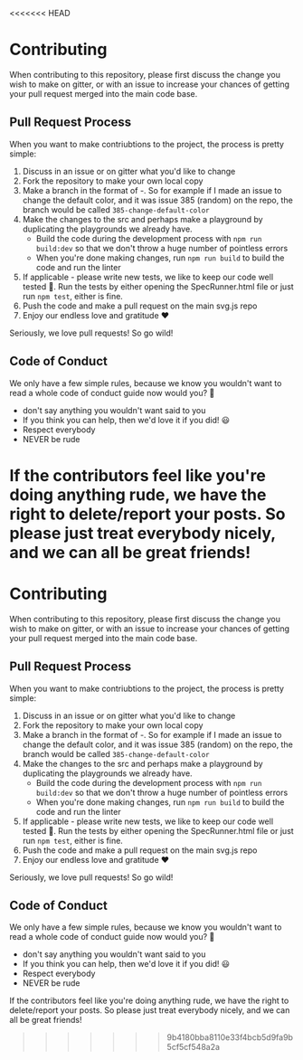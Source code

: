 <<<<<<< HEAD

# Contributing

When contributing to this repository, please first discuss the change you wish to make on gitter, or with an issue to increase your chances of getting your pull request merged into the main code base.


## Pull Request Process

When you want to make contriubtions to the project, the process is pretty simple:

1. Discuss in an issue or on gitter what you'd like to change
2. Fork the repository to make your own local copy
3. Make a branch in the format of <issue-number>-<friendly-name>. So for example if I made an issue to change the default color, and it was issue 385 (random) on the repo, the branch would be called `385-change-default-color`
4. Make the changes to the src and perhaps make a playground by duplicating the playgrounds we already have.
    - Build the code during the development process with `npm run build:dev` so that we don't throw a huge number of pointless errors
    - When you're done making changes, run `npm run build` to build the code and run the linter
5. If applicable - please write new tests, we like to keep our code well tested 🎉. Run the tests by either opening the SpecRunner.html file or just run `npm test`, either is fine.
6. Push the code and make a pull request on the main svg.js repo
7. Enjoy our endless love and gratitude ❤️

Seriously, we love pull requests! So go wild!


## Code of Conduct

We only have a few simple rules, because we know you wouldn't want to read a whole code of conduct guide now would you? 🤡

- don't say anything you wouldn't want said to you
- If you think you can help, then we'd love it if you did! 😃
- Respect everybody
- NEVER be rude

If the contributors feel like you're doing anything rude, we have the right to delete/report your posts. So please just treat everybody nicely, and we can all be great friends!
=======

# Contributing

When contributing to this repository, please first discuss the change you wish to make on gitter, or with an issue to increase your chances of getting your pull request merged into the main code base.


## Pull Request Process

When you want to make contriubtions to the project, the process is pretty simple:

1. Discuss in an issue or on gitter what you'd like to change
2. Fork the repository to make your own local copy
3. Make a branch in the format of <issue-number>-<friendly-name>. So for example if I made an issue to change the default color, and it was issue 385 (random) on the repo, the branch would be called `385-change-default-color`
4. Make the changes to the src and perhaps make a playground by duplicating the playgrounds we already have.
    - Build the code during the development process with `npm run build:dev` so that we don't throw a huge number of pointless errors
    - When you're done making changes, run `npm run build` to build the code and run the linter
5. If applicable - please write new tests, we like to keep our code well tested 🎉. Run the tests by either opening the SpecRunner.html file or just run `npm test`, either is fine.
6. Push the code and make a pull request on the main svg.js repo
7. Enjoy our endless love and gratitude ❤️

Seriously, we love pull requests! So go wild!


## Code of Conduct

We only have a few simple rules, because we know you wouldn't want to read a whole code of conduct guide now would you? 🤡

- don't say anything you wouldn't want said to you
- If you think you can help, then we'd love it if you did! 😃
- Respect everybody
- NEVER be rude

If the contributors feel like you're doing anything rude, we have the right to delete/report your posts. So please just treat everybody nicely, and we can all be great friends!
>>>>>>> 9b4180bba8110e33f4bcb5d9fa9b5cf5cf548a2a
